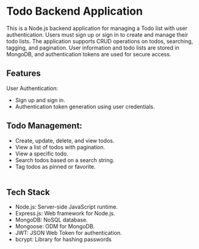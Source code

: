 # Todo Backend Application
This is a Node.js backend application for managing a Todo list with user authentication. Users must sign up or sign in to create and manage their todo lists. The application supports CRUD operations on todos, searching, tagging, and pagination. User information and todo lists are stored in MongoDB, and authentication tokens are used for secure access.

## Features
User Authentication:
- Sign up and sign in.
- Authentication token generation using user credentials.

## Todo Management:

- Create, update, delete, and view todos.
- View a list of todos with pagination.
- View a specific todo.
- Search todos based on a search string.
- Tag todos as pinned or favorite.<br/><br/>
## Tech Stack
- Node.js: Server-side JavaScript runtime.
- Express.js: Web framework for Node.js.
- MongoDB: NoSQL database.
- Mongoose: ODM for MongoDB.
- JWT: JSON Web Token for authentication.
- bcrypt: Library for hashing passwords
